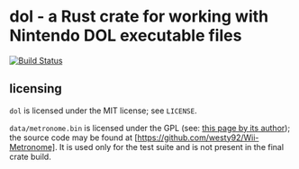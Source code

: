 # dol - a Rust crate for working with Nintendo DOL executable files

[![Build Status](https://travis-ci.com/gcnhax/dol-rs.svg?branch=master)](https://travis-ci.com/gcnhax/dol-rs)

## licensing
`dol` is licensed under the MIT license; see `LICENSE`.

`data/metronome.bin` is licensed under the GPL (see: [this page by its author](http://wiibrew.org/wiki/Metronome)); the source code may be found at [https://github.com/westy92/Wii-Metronome]. It is used only for the test suite and is not present in the final crate build.
